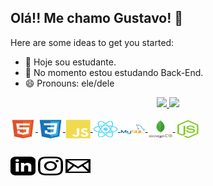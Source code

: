 ## Olá!! Me chamo Gustavo! 👋


Here are some ideas to get you started:

- 🔭 Hoje sou estudante.
- 🌱 No momento estou estudando Back-End.
- 😄 Pronouns: ele/dele

<div align="center">
  <a href="https://github.com/GustavoMiyagawa">
  <img height="165em" src="https://github-readme-stats.vercel.app/api?username=GustavoMiyagawa&show_icons=true&theme=dark&include_all_commits=true&count_private=true"/>
  <img height="165em" src="https://github-readme-stats.vercel.app/api/top-langs/?username=GustavoMiyagawa&layout=compact&langs_count=7&theme=dark"/>
</div>
  
<div style="display: inline_block"><br>
  <img align="center" alt="Gus-HTML" height="30" width="40" src="https://raw.githubusercontent.com/devicons/devicon/master/icons/html5/html5-original.svg">
  <img align="center" alt="Gus-CSS" height="30" width="40" src="https://raw.githubusercontent.com/devicons/devicon/master/icons/css3/css3-original.svg">
  <img align="center" alt="Gus-Js" height="30" width="40" src="https://raw.githubusercontent.com/devicons/devicon/master/icons/javascript/javascript-plain.svg">
  <img align="center" alt="Gus-React" height="30" width="40" src="https://raw.githubusercontent.com/devicons/devicon/master/icons/react/react-original.svg">
  <img align="center" alt="Gus-MySQL" height="30" width="40" src="https://github.com/devicons/devicon/blob/master/icons/mysql/mysql-original-wordmark.svg">
  <img align="center" alt="Gus-MongoDB" height="30" width="40" src="https://github.com/devicons/devicon/blob/master/icons/mongodb/mongodb-original-wordmark.svg">
  <img align="center" alt="Gus-Nodejs" height="30" width="40" src="https://raw.githubusercontent.com/devicons/devicon/master/icons/nodejs/nodejs-original.svg">
</div>

  ##

<div> 
<a href="https://www.linkedin.com/in/gustavo-miyagawa/" target="_blank"><img align="center" height="30" width="40" src="https://github.com/GustavoMiyagawa/icons/blob/master/linkedIn/linkedIn.svg" target="_blank"></a> 
  <a href="https://www.instagram.com/gustavo_miyagawa/" target="_blank"><img align="center" height="30" width="40" src="https://github.com/GustavoMiyagawa/icons/blob/master/instagram/instagram.svg" target="_blank"></a> 
  <a href = "mailto:miyagawasantos@hotmail.com"><img align="center" height="30" width="40" src="https://github.com/GustavoMiyagawa/icons/blob/master/mail/mail.svg" target="_blank"></a>
</div>

